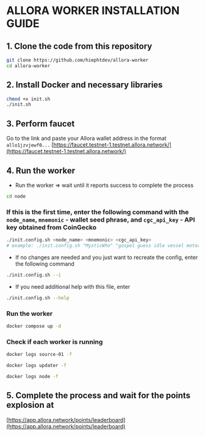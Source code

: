 # ALLORA WORKER INSTALLATION GUIDE

## 1. Clone the code from this repository

```bash
git clone https://github.com/hiephtdev/allora-worker
cd allora-worker
```

## 2. Install Docker and necessary libraries

```bash
chmod +x init.sh
./init.sh
```

## 3. Perform faucet

Go to the link and paste your Allora wallet address in the format `allo1jzvjewf0...`  [https://faucet.testnet-1.testnet.allora.network/](https://faucet.testnet-1.testnet.allora.network/)

## 4. Run the worker

- Run the worker => wait until it reports success to complete the process

```bash
cd node
```

### If this is the first time, enter the following command with the `node_name`, `mnemonic` - wallet seed phrase, and `cgc_api_key` - API key obtained from CoinGecko

```bash
./init.config.sh <node_name> <mnemonic> <cgc_api_key>
# example: ./init.config.sh "MysticWho" "gospel guess idle vessel motor step xxx xxx xxx xxx xxx xxx" "GC-xxxxxx"
```

- If no changes are needed and you just want to recreate the config, enter the following command

```bash
./init.config.sh --i
```

- If you need additional help with this file, enter

```bash
./init.config.sh --help
```

### Run the worker

```bash
docker compose up -d
```

### Check if each worker is running

```bash
docker logs source-01 -f
```

```bash
docker logs updater -f
```

```bash
docker logs node -f
```

## 5. Complete the process and wait for the points explosion at

[https://app.allora.network/points/leaderboard](https://app.allora.network/points/leaderboard)

